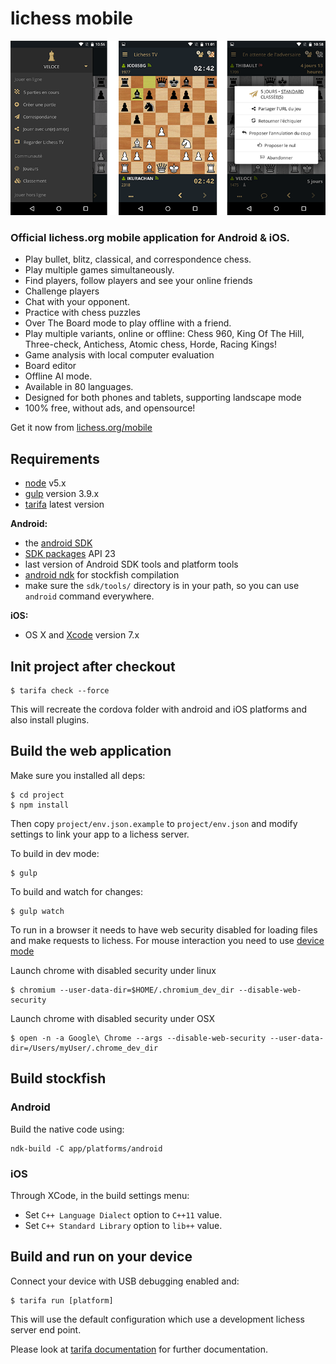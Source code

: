 lichess mobile
==============

![lichess mobile screenshots](screens/3-screens.png)

### Official lichess.org mobile application for Android & iOS.

- Play bullet, blitz, classical, and correspondence chess.
- Play multiple games simultaneously.
- Find players, follow players and see your online friends
- Challenge players
- Chat with your opponent.
- Practice with chess puzzles
- Over The Board mode to play offline with a friend.
- Play multiple variants, online or offline: Chess 960, King Of The Hill, Three-check, Antichess, Atomic chess, Horde, Racing Kings!
- Game analysis with local computer evaluation
- Board editor
- Offline AI mode.
- Available in 80 languages.
- Designed for both phones and tablets, supporting landscape mode
- 100% free, without ads, and opensource!

Get it now from [lichess.org/mobile](http://lichess.org/mobile)

## Requirements

* [node](http://nodejs.org) v5.x
* [gulp](http://gulpjs.com/) version 3.9.x
* [tarifa](http://tarifa.tools) latest version

**Android:**

* the [android SDK](http://developer.android.com/sdk/index.html)
* [SDK packages](http://developer.android.com/sdk/installing/adding-packages.html) API 23
* last version of Android SDK tools and platform tools
* [android ndk](http://developer.android.com/tools/sdk/ndk/index.html) for
  stockfish compilation
* make sure the `sdk/tools/` directory is in your path, so you can use `android`
  command everywhere.

**iOS:**

* OS X and [Xcode](https://developer.apple.com/xcode/download/) version 7.x

## Init project after checkout

    $ tarifa check --force

This will recreate the cordova folder with android and iOS platforms and also
install plugins.

## Build the web application

Make sure you installed all deps:

    $ cd project
    $ npm install

Then copy `project/env.json.example` to `project/env.json` and modify settings
to link your app to a lichess server.

To build in dev mode:

    $ gulp

To build and watch for changes:

    $ gulp watch

To run in a browser it needs to have
web security disabled for loading files and make requests to lichess.
For mouse interaction you need to use
[device mode](https://developers.google.com/web/tools/chrome-devtools/iterate/device-mode/)

Launch chrome with disabled security under linux

    $ chromium --user-data-dir=$HOME/.chromium_dev_dir --disable-web-security

Launch chrome with disabled security under OSX

    $ open -n -a Google\ Chrome --args --disable-web-security --user-data-dir=/Users/myUser/.chrome_dev_dir


## Build stockfish

### Android

Build the native code using:
```
ndk-build -C app/platforms/android
```

### iOS

Through XCode, in the build settings menu:
  * Set `C++ Language Dialect` option to `C++11` value.
  * Set `C++ Standard Library` option to `lib++` value.

## Build and run on your device

Connect your device with USB debugging enabled and:

    $ tarifa run [platform]

This will use the default configuration which use a development lichess server
end point.

Please look at [tarifa documentation](http://42loops.gitbooks.io/tarifa/content/)
for further documentation.
